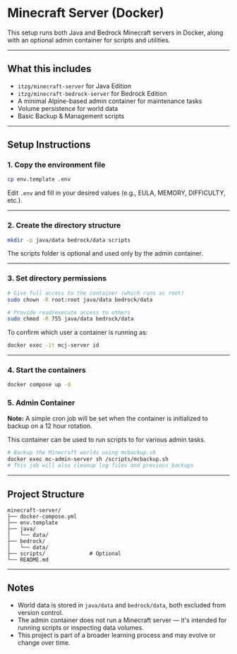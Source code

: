 # Minecraft Server (Docker)

This setup runs both Java and Bedrock Minecraft servers in Docker, along with an optional admin container for scripts and utilities.

---

## What this includes

- `itzg/minecraft-server` for Java Edition
- `itzg/minecraft-bedrock-server` for Bedrock Edition
- A minimal Alpine-based admin container for maintenance tasks
- Volume persistence for world data
- Basic Backup & Management scripts

---

## Setup Instructions

### 1. Copy the environment file

```bash
cp env.template .env
```
Edit `.env` and fill in your desired values (e.g., EULA, MEMORY, DIFFICULTY, etc.).

---

### 2. Create the directory structure
```bash
mkdir -p java/data bedrock/data scripts
```
The scripts folder is optional and used only by the admin container.

---

### 3. Set directory permissions
```bash
# Give full access to the container (which runs as root)
sudo chown -R root:root java/data bedrock/data

# Provide read/execute access to others
sudo chmod -R 755 java/data bedrock/data
```

To confirm which user a container is running as:
```bash
docker exec -it mcj-server id
```

---

### 4. Start the containers
```bash
docker compose up -d
```

### 5. Admin Container

**Note:** A simple cron job will be set when the container is initialized to backup on a 12 hour rotation.

This container can be used to run scripts to for various admin tasks.
```bash
# Backup the Minecraft worlds using mcbackup.sh
docker exec mc-admin-server sh /scripts/mcbackup.sh
# This job will also cleanup log files and previous backups

```

---

## Project Structure
```plaintext
minecraft-server/
├── docker-compose.yml
├── env.template
├── java/
│   └── data/
├── bedrock/
│   └── data/
├── scripts/              # Optional
└── README.md
```

---

## Notes
- World data is stored in `java/data` and `bedrock/data`, both excluded from version control.
- The admin container does not run a Minecraft server — it's intended for running scripts or inspecting data volumes.
- This project is part of a broader learning process and may evolve or change over time.
